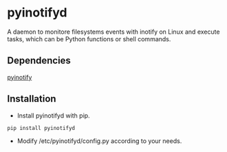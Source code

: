 # pyinotifyd
A daemon to monitore filesystems events with inotify on Linux and execute tasks, which can be Python functions or shell commands.

## Dependencies
[pyinotify](https://github.com/seb-m/pyinotify)

## Installation
* Install pyinotifyd with pip.
```sh
pip install pyinotifyd
```
* Modify /etc/pyinotifyd/config.py according to your needs.
